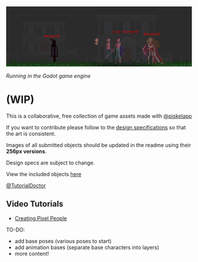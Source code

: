![](example.png)

*Running in the Godot game engine*

# (WIP)
This is a collaborative, free collection of game assets made with [@piskelapp](https://twitter.com/piskelapp)

If you want to contribute please follow to the [design specifications](design_specs.md) so that the art is consistent.

Images of all submitted objects should be updated in the readme using their **256px versions**.

Design specs are subject to change.

View the included objects [here](https://github.com/TutorialDoctor/Piskel-Art/blob/master/objects.md)

[@TutorialDoctor](https://twitter.com/TutorialDoctor)

## Video Tutorials
- [Creating Pixel People](https://www.youtube.com/watch?v=gYaIvDQpTtY&feature=youtu.be)

TO-DO:

  - add base poses (various poses to start)
  - add animation bases (separate base characters into layers)
  - more content!
